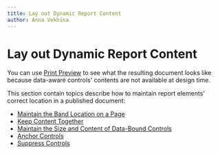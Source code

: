 ```yaml
---
title: Lay out Dynamic Report Content
author: Anna Vekhina
---
```

# Lay out Dynamic Report Content

You can use [Print Preview](preview-print-and-export-reports.md) to see what the resulting document looks like because data-aware controls' contents are not available at design time. 

This section contain topics describe how to maintain report elements' correct location in a published document:

* [Maintain the Band Location on a Page](lay-out-dynamic-report-content/maintain-the-band-location-on-a-page.md)
* [Keep Content Together](lay-out-dynamic-report-content/keep-content-together.md)
* [Maintain the Size and Content of Data-Bound Controls](lay-out-dynamic-report-content/maintain-the-size-and-content-of-data-bound-controls.md)
* [Anchor Controls](lay-out-dynamic-report-content/anchor-controls.md)
* [Suppress Controls](lay-out-dynamic-report-content/suppress-controls.md)

